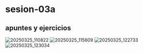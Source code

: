 # sesion-03a
## apuntes y ejercicios
![20250325_110822](https://github.com/user-attachments/assets/e4721a79-3839-4e30-9a0b-8731762dc306)
![20250325_115609](https://github.com/user-attachments/assets/48861815-9df6-4df0-b54d-6282637f2738)
![20250325_122733](https://github.com/user-attachments/assets/81a61ca7-b2fe-4dd5-8627-4c103f10f849)
![20250325_123034](https://github.com/user-attachments/assets/c05adb2e-2b3b-436d-9999-9dec3cd2a5a8)
